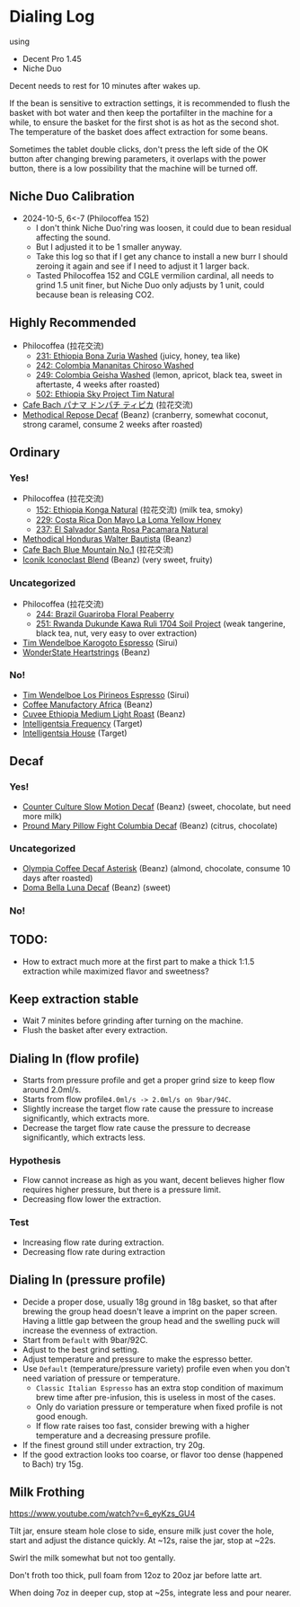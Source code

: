# Dialing Log

using

- Decent Pro 1.45
- Niche Duo

Decent needs to rest for 10 minutes after wakes up.

If the bean is sensitive to extraction settings,
it is recommended to flush the basket with bot water and then keep the portafilter in the machine for a while,
to ensure the basket for the first shot is as hot as the second shot.
The temperature of the basket does affect extraction for some beans.

Sometimes the tablet double clicks, don't press the left side of the OK button after changing brewing parameters, it overlaps with the power button, there is a low possibility that the machine will be turned off. 

## Niche Duo Calibration

- 2024-10-5, 6<-7 (Philocoffea 152)
  - I don't think Niche Duo'ring was loosen, it could due to bean residual affecting the sound.
  - But I adjusted it to be 1 smaller anyway.
  - Take this log so that if I get any chance to install a new burr I should zeroing it again and see if I need to adjust it 1 larger back.
  - Tasted Philocoffea 152 and CGLE vermilion cardinal, all needs to grind 1.5 unit finer, but Niche Duo only adjusts by 1 unit, could because bean is releasing CO2.

## Highly Recommended

- Philocoffea (拉花交流)
  - [231: Ethiopia Bona Zuria Washed](./2025-03/Philocoffea-231.md) (juicy, honey, tea like)
  - [242: Colombia Mananitas Chiroso Washed](./2025-01/Philocoffea-242.md)
  - [249: Colombia Geisha Washed](./2025-01/Philocoffea-249.md) (lemon, apricot, black tea, sweet in aftertaste, 4 weeks after roasted)
  - [502: Ethiopia Sky Project Tim Natural](./2025-02/Philocoffea-502.md)
- [Cafe Bach パナマ ドンパチ ティピカ](./2024-10/Cafe-Bach-Panama-Donpachi-Teppika.md) (拉花交流)
- [Methodical Repose Decaf](./2024-10/Methodical-Repose-Decaf.md) (Beanz) (cranberry, somewhat coconut, strong caramel, consume 2 weeks after roasted)

## Ordinary

### Yes!

- Philocoffea (拉花交流)
  - [152: Ethiopia Konga Natural](./2024-11/Philocoffea-152.md) (拉花交流) (milk tea, smoky)
  - [229: Costa Rica Don Mayo La Loma Yellow Honey](./2024-12/Philocoffea-229.md)
  - [237: El Salvador Santa Rosa Pacamara Natural](./2024-12/Philocoffea-237.md)
- [Methodical Honduras Walter Bautista](./2024-12/Methodical-Honduras.md) (Beanz)
- [Cafe Bach Blue Mountain No.1](./2024-10/Cafe-Bach-Blue-Mountain-No1.md) (拉花交流)
- [Iconik Iconoclast Blend](./2024-09/Iconik-Iconoclast-Blend.md) (Beanz) (very sweet, fruity)

### Uncategorized

- Philocoffea (拉花交流)
  - [244: Brazil Guariroba Floral Peaberry](./2025-03/Philocoffea-244.md)
  - [251: Rwanda Dukunde Kawa Ruli 1704 Soil Project](./2025-03/Philocoffea-251.md) (weak tangerine, black tea, nut, very easy to over extraction)
- [Tim Wendelboe Karogoto Espresso](./2025-02/Tim-Wendelboe-Karagoto-Espresso.md) (Sirui)
- [WonderState Heartstrings](./2024-09/WonderState-Heartstrings.md) (Beanz)

### No!

- [Tim Wendelboe Los Pirineos Espresso](./2025-02/Tim-Wendelboe-Los-Pirineos-Espresso.md) (Sirui)
- [Coffee Manufactory Africa](./2024-11/Coffee-Manufactory-Africa.md) (Beanz)
- [Cuvee Ethiopia Medium Light Roast](./2024-11/Cuvee-Ethiopia.md) (Beanz)
- [Intelligentsia Frequency](./2024-09/Intelligentsia-Frequency.md) (Target)
- [Intelligentsia House](./2024-09/Intelligentsia-House.md) (Target)

## Decaf

### Yes!

- [Counter Culture Slow Motion Decaf](./2025-02/Counter-Culture-Slow-Motion-Decaf.md) (Beanz) (sweet, chocolate, but need more milk)
- [Pround Mary Pillow Fight Columbia Decaf](./2024-09/Proud-Mary-Pillow-Fight-Columbia-Decaf.md) (Beanz) (citrus, chocolate)

### Uncategorized

- [Olympia Coffee Decaf Asterisk](./2024-12/Olympia-Coffee-Decaf-Asterisk.md) (Beanz) (almond, chocolate, consume 10 days after roasted)
- [Doma Bella Luna Decaf](./2024-09/Doma-Bella-Luna-Decaf.md) (Beanz) (sweet)

### No!

## TODO:

- How to extract much more at the first part to make a thick 1:1.5 extraction while maximized flavor and sweetness?

## Keep extraction stable

- Wait 7 minites before grinding after turning on the machine.
- Flush the basket after every extraction.

## Dialing In (flow profile)

- Starts from pressure profile and get a proper grind size to keep flow around 2.0ml/s.
- Starts from flow profile`4.0ml/s -> 2.0ml/s on 9bar/94C`.
- Slightly increase the target flow rate cause the pressure to increase significantly, which extracts more.
- Decrease the target flow rate cause the pressure to decrease significantly, which extracts less.

### Hypothesis

- Flow cannot increase as high as you want, decent believes higher flow requires higher pressure, but there is a pressure limit.
- Decreasing flow lower the extraction.

### Test

- Increasing flow rate during extraction.
- Decreasing flow rate during extraction

## Dialing In (pressure profile)

- Decide a proper dose, usually 18g ground in 18g basket, so that after brewing the group head doesn't leave a imprint on the paper screen. Having a little gap between the group head and the swelling puck will increase the evenness of extraction.
- Start from `Default` with 9bar/92C.
- Adjust to the best grind setting.
- Adjust temperature and pressure to make the espresso better.
- Use `Default` (temperature/pressure variety) profile even when you don't need variation of pressure or temperature.
  - `Classic Italian Espresso` has an extra stop condition of maximum brew time after pre-infusion, this is useless in most of the cases.
  - Only do variation pressure or temperature when fixed profile is not good enough.
  - If flow rate raises too fast, consider brewing with a higher temperature and a decreasing pressure profile.
- If the finest ground still under extraction, try 20g.
- If the good extraction looks too coarse, or flavor too dense (happened to Bach) try 15g.

## Milk Frothing

https://www.youtube.com/watch?v=6_eyKzs_GU4

Tilt jar,
ensure steam hole close to side,
ensure milk just cover the hole,
start and adjust the distance quickly.
At \~12s, raise the jar, stop at \~22s.

Swirl the milk somewhat but not too gentally.

Don't froth too thick,
pull foam from 12oz to 20oz jar before latte art.

When doing 7oz in deeper cup,
stop at \~25s,
integrate less and pour nearer.

